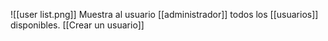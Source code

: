 ![[user list.png]]
Muestra al usuario [[administrador]] todos los [[usuarios]] disponibles.
[[Crear un usuario]]
